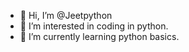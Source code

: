 - 👋 Hi, I’m @Jeetpython
- 👀 I’m interested in coding in python.
- 🌱 I’m currently learning python basics.

<!---
Jeetpython/Jeetpython is a ✨ special ✨ repository because its `README.md` (this file) appears on your GitHub profile.
You can click the Preview link to take a look at your changes.
--->
